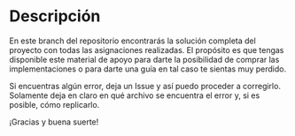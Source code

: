 # Descripción

En este branch del repositorio encontrarás la solución completa del proyecto con todas las asignaciones realizadas. El propósito es que tengas disponible este material de apoyo para darte la posibilidad de comprar las implementaciones o para darte una guía en tal caso te sientas muy perdido.

Si encuentras algún error, deja un Issue y así puedo proceder a corregirlo. Solamente deja en claro en qué archivo se encuentra el error y, si es posible, cómo replicarlo.

¡Gracias y buena suerte!
